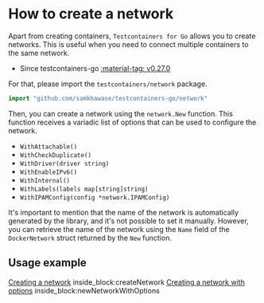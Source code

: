 # How to create a network

Apart from creating containers, `Testcontainers for Go` allows you to create networks. This is useful when you need to connect multiple containers to the same network.

- Since testcontainers-go <a href="https://github.com/samkhawase/testcontainers-go/releases/tag/v0.27.0"><span class="tc-version">:material-tag: v0.27.0</span></a>

For that, please import the `testcontainers/network` package.

```go
import "github.com/samkhawase/testcontainers-go/network"
```

Then, you can create a network using the `network.New` function. This function receives a variadic list of options that can be used to configure the network.

- `WithAttachable()`
- `WithCheckDuplicate()`
- `WithDriver(driver string)`
- `WithEnableIPv6()`
- `WithInternal()`
- `WithLabels(labels map[string]string)`
- `WithIPAMConfig(config *network.IPAMConfig)`

It's important to mention that the name of the network is automatically generated by the library, and it's not possible to set it manually. However, you can retrieve the name of the network using the `Name` field of the `DockerNetwork` struct returned by the `New` function.

## Usage example

<!--codeinclude-->
[Creating a network](../../network/network_test.go) inside_block:createNetwork
[Creating a network with options](../../network/network_test.go) inside_block:newNetworkWithOptions
<!--/codeinclude--> 
